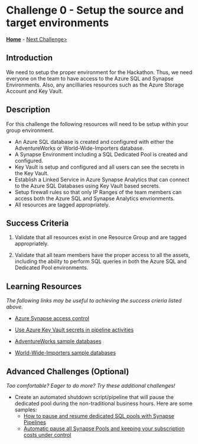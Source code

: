 # Challenge 0 - Setup the source and target environments

**[Home](../README.md)** - [Next Challenge>](Challenge-01.md)

## Introduction

We need to setup the proper environment for the Hackathon.  Thus, we need everyone on the team to have access to the Azure SQL and Synapse Environments.  Also, any ancilliaries resources such as the Azure Storage Account and Key Vault.

## Description

For this challenge the following resources will need to be setup within your group environment.

- An Azure SQL database is created and configured with either the AdventureWorks or World-Wide-Importers database.
- A Synapse Environment including a SQL Dedicated Pool is created and configured.
- Key Vault is setup and configured and all users can see the secrets in the Key Vault.
- Establish a Linked Service in Azure Synapse Analytics that can connect to the Azure SQL Databases using Key Vault based secrets.
- Setup firewall rules so that only IP Ranges of the team members can access both the Azure SQL and Synapse Analytics envrionments.
- All resources are tagged appropriately.

## Success Criteria

1. Validate that all resources exist in one Resource Group and are tagged appropriately.

2. Validate that all team members have the proper access to all the assets, including the ability to perform SQL queries in both the Azure SQL and Dedicated Pool environments.


## Learning Resources

*The following links may be useful to achieving the success crieria listed above.*

- [Azure Synapse access control](https://docs.microsoft.com/en-us/azure/synapse-analytics/security/synapse-workspace-access-control-overview)

- [Use Azure Key Vault secrets in pipeline activities](https://docs.microsoft.com/en-us/azure/data-factory/how-to-use-azure-key-vault-secrets-pipeline-activities)

- [AdventureWorks sample databases](https://docs.microsoft.com/en-us/sql/samples/adventureworks-install-configure?view=sql-server-ver15&tabs=ssms)

- [World-Wide-Importers sample databases](https://github.com/microsoft/sql-server-samples/tree/master/samples/databases/wide-world-importers)


## Advanced Challenges (Optional)

*Too comfortable?  Eager to do more?  Try these additional challenges!*

- Create an automated shutdown script/pipeline that will pause the dedicated pool during the non-traditional business hours.  Here are some samples:
   - [How to pause and resume dedicated SQL pools with Synapse Pipelines](https://docs.microsoft.com/en-us/azure/synapse-analytics/sql/how-to-pause-resume-pipelines)
   - [Automatic pause all Synapse Pools and keeping your subscription costs under control](https://www.drware.com/automatic-pause-all-synapse-pools-and-keeping-your-subscription-costs-under-control/)